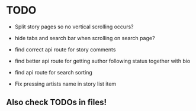 # TODO

 - Split story pages so no vertical scrolling occurs?
 - hide tabs and search bar when scrolling on search page?

 - find correct api route for story comments
 - find better api route for getting author following status together with bio
 - find api route for search sorting

 - Fix pressing artists name in story list item


## Also check TODOs in files!